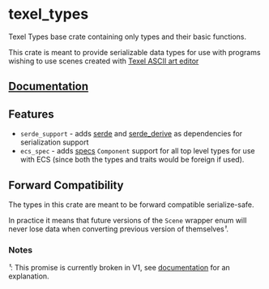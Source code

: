 # texel_types

Texel Types base crate containing only types and their basic functions.

This crate is meant to provide serializable data types for use with programs wishing to use scenes created with [Texel ASCII art editor](https://github.com/almindor/texel)

## [Documentation](https://docs.rs/texel_types/1.0.0/)

## Features

* `serde_support` - adds [serde](https://crates.io/crates/serde) and [serde_derive](https://crates.io/crates/serde_derive) as dependencies for serialization support
* `ecs_spec` - adds [specs](https://crates.io/crates/specs) `Component` support for all top level types for use with ECS (since both the types and traits would be foreign if used).

## Forward Compatibility

The types in this crate are meant to be forward compatible serialize-safe.

In practice it means that future versions of the `Scene` wrapper enum will
never lose data when converting previous version of themselves*¹*.

### Notes
*¹*: This promise is currently broken in V1, see [documentation](https://docs.rs/texel_types/1.1.0/texel_types/struct.SceneV1.html) for an explanation.